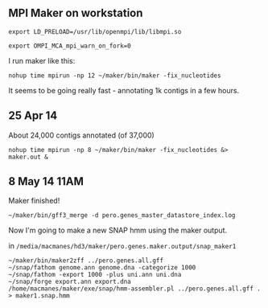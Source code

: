 MPI Maker on workstation
--

	export LD_PRELOAD=/usr/lib/openmpi/lib/libmpi.so

	export OMPI_MCA_mpi_warn_on_fork=0
	
I run maker like this: 

	nohup time mpirun -np 12 ~/maker/bin/maker -fix_nucleotides
	
It seems to be going really fast - annotating 1k contigs in a few hours. 

25 Apr 14
--
About 24,000 contigs annotated (of 37,000)

	nohup time mpirun -np 8 ~/maker/bin/maker -fix_nucleotides &> maker.out &
	

8 May 14 11AM
--
Maker finished!

	~/maker/bin/gff3_merge -d pero.genes_master_datastore_index.log
	
Now I'm going to make a new SNAP hmm using the maker output.

in `/media/macmanes/hd3/maker/pero.genes.maker.output/snap_maker1`


	~/maker/bin/maker2zff ../pero.genes.all.gff
	~/snap/fathom genome.ann genome.dna -categorize 1000
	~/snap/fathom -export 1000 -plus uni.ann uni.dna
	~/snap/forge export.ann export.dna
	/home/macmanes/maker/exe/snap/hmm-assembler.pl ../pero.genes.all.gff . > maker1.snap.hmm